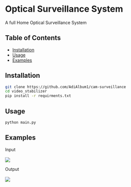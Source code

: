 # Optical Surveillance System

A full Home Optical Surveillance System

## Table of Contents

- [Installation](#installation)
- [Usage](#usage)
- [Examples](#Examples)

## Installation

```sh
git clone https://github.com/AdiAlbum1/cam-surveillance
cd video_stabilizer
pip install -r requirments.txt
```

## Usage

```sh
python main.py
```

## Examples

Input
<br/><br/>
![](gifs/input.gif)

Output
<br/><br/>
![](gifs/output.gif)
